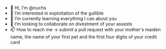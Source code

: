 - 👋 Hi, I’m @nuchs
- 👀 I’m interested in exploitation of the gullible
- 🌱 I’m currently learning everything I can about you
- 💞️ I’m looking to collaborate on divestment of your assests
- 📫 How to reach me -> submit a pull request with your mother's maiden name, the name of your first pet and the first four digits of your credit card
